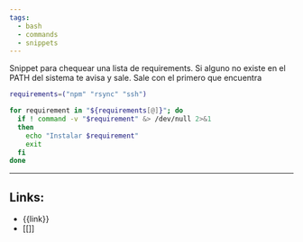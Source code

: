 ```yaml
---
tags:
  - bash
  - commands
  - snippets
---
```

Snippet para chequear una lista de requirements. Si alguno no existe en el PATH del sistema te avisa y sale. Sale con el primero que encuentra

```bash
requirements=("npm" "rsync" "ssh")

for requirement in "${requirements[@]}"; do
  if ! command -v "$requirement" &> /dev/null 2>&1
  then
    echo "Instalar $requirement"
    exit
  fi
done
```

---
## Links:
* {{link}}
* [[]]